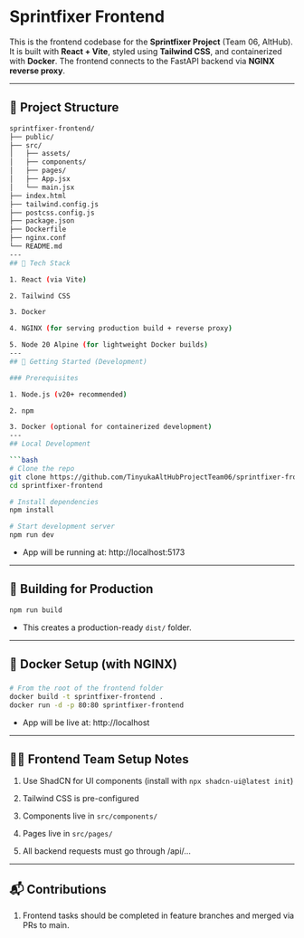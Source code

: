 # Sprintfixer Frontend

This is the frontend codebase for the **Sprintfixer Project** (Team 06, AltHub). It is built with **React + Vite**, styled using **Tailwind CSS**, and containerized with **Docker**. The frontend connects to the FastAPI backend via **NGINX reverse proxy**.

---

## 📁 Project Structure

```bash
sprintfixer-frontend/
├── public/
├── src/
│   ├── assets/
│   ├── components/
│   ├── pages/
│   ├── App.jsx
│   └── main.jsx
├── index.html
├── tailwind.config.js
├── postcss.config.js
├── package.json
├── Dockerfile
├── nginx.conf
└── README.md
---
## 🚀 Tech Stack

1. React (via Vite)

2. Tailwind CSS

3. Docker

4. NGINX (for serving production build + reverse proxy)

5. Node 20 Alpine (for lightweight Docker builds)
---
## 🔧 Getting Started (Development)

### Prerequisites

1. Node.js (v20+ recommended)

2. npm

3. Docker (optional for containerized development)
---
## Local Development

```bash
# Clone the repo
git clone https://github.com/TinyukaAltHubProjectTeam06/sprintfixer-frontend.git
cd sprintfixer-frontend

# Install dependencies
npm install

# Start development server
npm run dev
```

* App will be running at: http://localhost:5173

---
## 🧱 Building for Production

```bash
npm run build
```
* This creates a production-ready `dist/` folder.

---

## 🐳 Docker Setup (with NGINX)

###

```bash
# From the root of the frontend folder
docker build -t sprintfixer-frontend .
docker run -d -p 80:80 sprintfixer-frontend
```

* App will be live at: http://localhost

---

## 👨‍💻 Frontend Team Setup Notes
1. Use ShadCN for UI components (install with `npx shadcn-ui@latest init`)

2. Tailwind CSS is pre-configured

3. Components live in `src/components/`

4. Pages live in `src/pages/`

5. All backend requests must go through /api/...

---
## 📬 Contributions
1. Frontend tasks should be completed in feature branches and merged via PRs to main.

